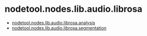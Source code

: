 # nodetool.nodes.lib.audio.librosa

- [nodetool.nodes.lib.audio.librosa.analysis](librosa/analysis.md)
- [nodetool.nodes.lib.audio.librosa.segmentation](librosa/segmentation.md)
